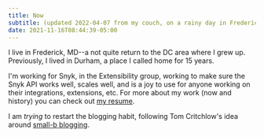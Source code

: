 ```yaml
---
title: Now
subtitle: (updated 2022-04-07 from my couch, on a rainy day in Frederick)
date: 2021-11-16T08:44:39-05:00
---
```


I live in Frederick, MD--a not quite return to the DC area where I grew up.
Previously, I lived in Durham, a place I called home for 15 years.

I'm working for Snyk, in the Extensibility group, working to make sure the
Snyk API works well, scales well, and is a joy to use for anyone working on
their integrations, extensions, etc. For more about my work (now and history)
you can check out [my resume][0].

I am *trying* to restart the blogging habit, following Tom Critchlow's idea
around [small-b blogging][1].

[0]: /resume/
[1]: https://tomcritchlow.com/2018/02/23/small-b-blogging/


